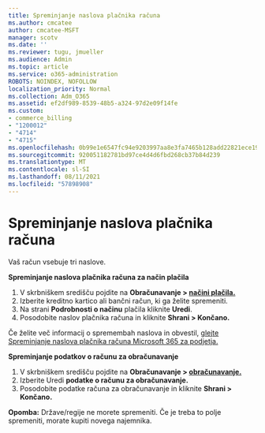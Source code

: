 ```yaml
---
title: Spreminjanje naslova plačnika računa
ms.author: cmcatee
author: cmcatee-MSFT
manager: scotv
ms.date: ''
ms.reviewer: tugu, jmueller
ms.audience: Admin
ms.topic: article
ms.service: o365-administration
ROBOTS: NOINDEX, NOFOLLOW
localization_priority: Normal
ms.collection: Adm_O365
ms.assetid: ef2df989-8539-48b5-a324-97d2e09f14fe
ms.custom:
- commerce_billing
- "1200012"
- "4714"
- "4715"
ms.openlocfilehash: 0b99e1e6547fc94e9203997aa8e3fa7465b128add22821ece190995d0aaf8f3f
ms.sourcegitcommit: 920051182781bd97ce4d4d6fbd268cb37b84d239
ms.translationtype: MT
ms.contentlocale: sl-SI
ms.lasthandoff: 08/11/2021
ms.locfileid: "57898908"
---
```

# <a name="change-your-billing-address"></a>Spreminjanje naslova plačnika računa

Vaš račun vsebuje tri naslove.

**Spreminjanje naslova plačnika računa za način plačila**

1. V skrbniškem središču pojdite na **Obračunavanje > [načini plačila.](https://go.microsoft.com/fwlink/p/?linkid=2018806)**
2. Izberite kreditno kartico ali bančni račun, ki ga želite spremeniti.
3. Na strani **Podrobnosti o načinu** plačila kliknite **Uredi**.
4. Posodobite naslov plačnika računa in kliknite **Shrani > Končano.**

Če želite več informacij o spremembah naslova in obvestil, [glejte Spreminjanje naslova plačnika računa Microsoft 365 za podjetja.](https://docs.microsoft.com/microsoft-365/commerce/billing-and-payments/change-your-billing-addresses)

**Spreminjanje podatkov o računu za obračunavanje**

1. V skrbniškem središču pojdite na **Obračunavanje > [obračunavanje.](https://admin.microsoft.com/Adminportal/Home?source=applauncher#/BillingAccounts/billing-accounts)**
2. Izberite Uredi **podatke o računu za obračunavanje.**
3. Posodobite podatke računa za obračunavanje in kliknite **Shrani > Končano.**

**Opomba:** Države/regije ne morete spremeniti. Če je treba to polje spremeniti, morate kupiti novega najemnika.
